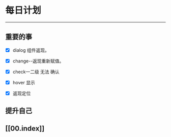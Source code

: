 
# 每日计划
---
## 重要的事

- [x]  dialog 组件返现。
- [x] change--返现重新赋值。
- [x] check一二级 无法 确认
- [x] hover 显示
- [x] 返现定位




## 提升自己

  



## [[00.index]]










